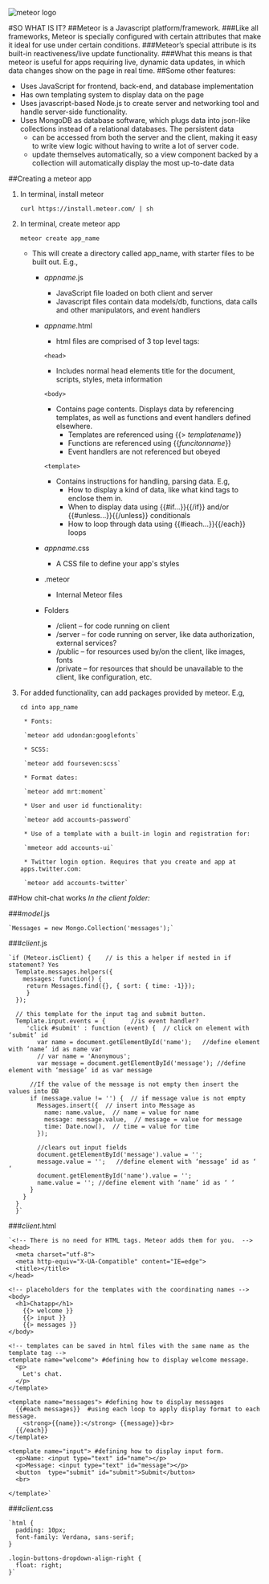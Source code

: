 ![meteor logo](https://cloud.githubusercontent.com/assets/15331966/13201426/fa4f14bc-d83e-11e5-905d-71eb3aa2f714.png)

#SO WHAT IS IT?
##Meteor is a Javascript platform/framework.
###Like all frameworks, Meteor is specially configured with certain attributes that make it ideal for use under certain conditions. 
###Meteor’s special attribute is its built-in reactiveness/live update functionality.
###What this means is that meteor is useful for apps requiring live, dynamic data updates, in which data changes show on the page in real time.
##Some other features:
* Uses JavaScript for frontend, back-end, and database implementation
* Has own templating system to display data on the page
* Uses javascript-based Node.js to create server and networking tool and handle server-side functionality.
* Uses MongoDB as database software, which plugs data into json-like collections instead of a relational databases. The persistent data
    * can be accessed from both the server and the client, making it easy to write view logic without having to write a lot of server code.
    * update themselves automatically, so a view component backed by a collection will automatically display the most up-to-date data

##Creating a meteor app
1. In terminal, install meteor

    `curl https://install.meteor.com/ | sh`

2. In terminal, create meteor app

    `meteor create app_name`

    * This will create a directory called app_name, with starter files to be built out. E.g.,
        * _appname_.js
            * JavaScript file loaded on both client and server
            * Javascript files contain data models/db, functions, data calls and other manipulators, and event handlers
        * _appname_.html
            * html files are comprised of 3 top level tags: 

            `<head>`

            * Includes normal head elements title for the document, scripts, styles, meta information

            `<body>`

            * Contains page contents. Displays data by referencing templates, as well as functions and event handlers defined elsewhere.
                * Templates are referenced using {{> _templatename_}}
                * Functions are referenced using {{_funcitonname_}}
                * Event handlers are not referenced but obeyed

            `<template>`

            * Contains instructions for handling, parsing data. E.g,
                * How to display a kind of data, like what kind tags to enclose them in.
                * When to display data using {{#if…}}{{/if}} and/or {{#unless…}}{{/unless}} conditionals
                * How to loop through data using {{#ieach…}}{{/each}} loops

        * _appname_.css       
            * A CSS file to define your app's styles
        * .meteor                 
            * Internal Meteor files
        * Folders
            * /client – for code running on client
            * /server – for code running on server, like data authorization, external services?
            * /public – for resources used by/on the client, like images, fonts
            * /private – for resources that should be unavailable to the client, like configuration, etc.

3. For added functionality, can add packages provided by meteor. E.g,

    `cd into app_name`

        * Fonts:

        `meteor add udondan:googlefonts`

        * SCSS:

        `meteor add fourseven:scss`

        * Format dates:

        `meteor add mrt:moment`

        * User and user id functionality:

        `meteor add accounts-password`

        * Use of a template with a built-in login and registration for:

        `mmeteor add accounts-ui`

        * Twitter login option. Requires that you create and app at apps.twitter.com:

        `meteor add accounts-twitter`

##How chit-chat works
_In the client folder:_

###_model_.js

    `Messages = new Mongo.Collection('messages');`


###_client_.js

    `if (Meteor.isClient) {    // is this a helper if nested in if statement? Yes
      Template.messages.helpers({
        messages: function() {
         return Messages.find({}, { sort: { time: -1}});
         }
      });

      // this template for the input tag and submit button. 
      Template.input.events = {       //is event handler?
         'click #submit' : function (event) {  // click on element with ‘submit’ id
            var name = document.getElementById('name');   //define element with ‘name’ id as name var
            // var name = 'Anonymous';
            var message = document.getElementById('message'); //define element with ‘message’ id as var message

          //If the value of the message is not empty then insert the values into DB
          if (message.value != '') {  // if message value is not empty
            Messages.insert({  // insert into Message as
              name: name.value,  // name = value for name
              message: message.value,  // message = value for message
              time: Date.now(),  // time = value for time
            });

            //clears out input fields
            document.getElementById('message').value = '';  
            message.value = '';   //define element with ‘message’ id as ‘ ‘
            document.getElementById('name').value = '';
            name.value = ''; //define element with ‘name’ id as ‘ ‘
          }
        }
      }
      }`

###_client_.html

    `<!-- There is no need for HTML tags. Meteor adds them for you.  -->
    <head>
      <meta charset="utf-8">
      <meta http-equiv="X-UA-Compatible" content="IE=edge">
      <title></title>
    </head>

    <!-- placeholders for the templates with the coordinating names -->
    <body>  
      <h1>Chatapp</h1>
        {{> welcome }}
        {{> input }}
        {{> messages }}
    </body>

    <!-- templates can be saved in html files with the same name as the template tag -->
    <template name="welcome"> #defining how to display welcome message.
      <p>
        Let's chat.
      </p>
    </template>

    <template name="messages"> #defining how to display messages
      {{#each messages}}  #using each loop to apply display format to each message.
        <strong>{{name}}:</strong> {{message}}<br>
      {{/each}}
    </template>

    <template name="input"> #defining how to display input form.
      <p>Name: <input type="text" id="name"></p>
      <p>Message: <input type="text" id="message"></p>
      <button  type="submit" id="submit">Submit</button>
      <br>

    </template>`

###_client_.css

    `html {
      padding: 10px;
      font-family: Verdana, sans-serif;
    }

    .login-buttons-dropdown-align-right {
      float: right;
    }`

